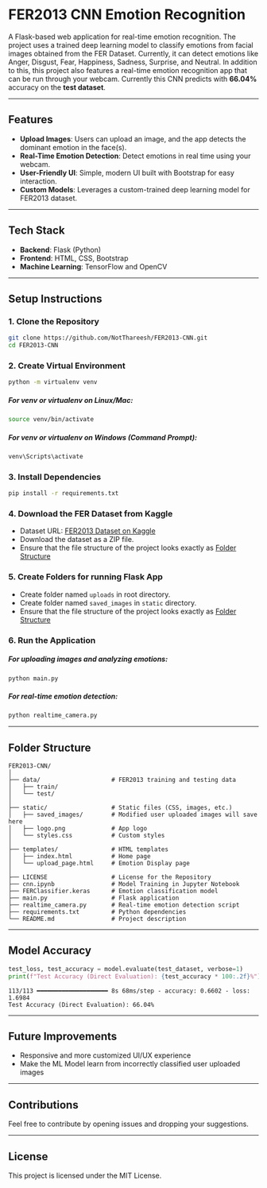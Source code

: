 # FER2013 CNN Emotion Recognition

A Flask-based web application for real-time emotion recognition. The project uses a trained deep learning model to classify emotions from facial images obtained from the FER Dataset. Currently, it can detect emotions like Anger, Disgust, Fear, Happiness, Sadness, Surprise, and Neutral.
In addition to this, this project also features a real-time emotion recognition app that can be run through your webcam. Currently this CNN predicts with **66.04%** accuracy on the **test dataset**.

---
    
## Features
- **Upload Images**: Users can upload an image, and the app detects the dominant emotion in the face(s).  
- **Real-Time Emotion Detection**: Detect emotions in real time using your webcam.  
- **User-Friendly UI**: Simple, modern UI built with Bootstrap for easy interaction.  
- **Custom Models**: Leverages a custom-trained deep learning model for FER2013 dataset.  

---

## Tech Stack  
- **Backend**: Flask (Python)  
- **Frontend**: HTML, CSS, Bootstrap  
- **Machine Learning**: TensorFlow and OpenCV

---

## Setup Instructions  

### 1. Clone the Repository  
```bash
git clone https://github.com/NotThareesh/FER2013-CNN.git
cd FER2013-CNN
```
### 2. Create Virtual Environment
```bash
python -m virtualenv venv
```
##### For venv or virtualenv on Linux/Mac:
```bash
source venv/bin/activate
```
##### For venv or virtualenv on Windows (Command Prompt):
```bash
venv\Scripts\activate
```
### 3. Install Dependencies
```bash
pip install -r requirements.txt
```
### 4. Download the FER Dataset from Kaggle
- Dataset URL: [FER2013 Dataset on Kaggle](https://www.kaggle.com/datasets/msambare/fer2013)
- Download the dataset as a ZIP file.
- Ensure that the file structure of the project looks exactly as [Folder Structure](#folder-structure)
### 5. Create Folders for running Flask App
- Create folder named ```uploads``` in root directory.
- Create folder named ```saved_images``` in ```static``` directory.
- Ensure that the file structure of the project looks exactly as [Folder Structure](#folder-structure)

### 6. Run the Application
##### For uploading images and analyzing emotions:
```bash
python main.py
```
##### For real-time emotion detection:
```bash
python realtime_camera.py
```

---

## Folder Structure
```
FER2013-CNN/
│
├── data/                    # FER2013 training and testing data
│   ├── train/
│   └── test/
│
├── static/                  # Static files (CSS, images, etc.)
│   ├── saved_images/        # Modified user uploaded images will save here
│   ├── logo.png             # App logo
│   └── styles.css           # Custom styles
│
├── templates/               # HTML templates
│   ├── index.html           # Home page
│   └── upload_page.html     # Emotion Display page
│
├── LICENSE                  # License for the Repository
├── cnn.ipynb                # Model Training in Jupyter Notebook
├── FERClassifier.keras      # Emotion classification model 
├── main.py                  # Flask application
├── realtime_camera.py       # Real-time emotion detection script
├── requirements.txt         # Python dependencies
└── README.md                # Project description
```

---

## Model Accuracy
```python
test_loss, test_accuracy = model.evaluate(test_dataset, verbose=1)
print(f"Test Accuracy (Direct Evaluation): {test_accuracy * 100:.2f}%")
```
```
113/113 ━━━━━━━━━━━━━━━━━━━━ 8s 68ms/step - accuracy: 0.6602 - loss: 1.6984
Test Accuracy (Direct Evaluation): 66.04%
```

---

## Future Improvements
- Responsive and more customized UI/UX experience
- Make the ML Model learn from incorrectly classified user uploaded images

---

## Contributions
Feel free to contribute by opening issues and dropping your suggestions.

---

## License
This project is licensed under the MIT License.